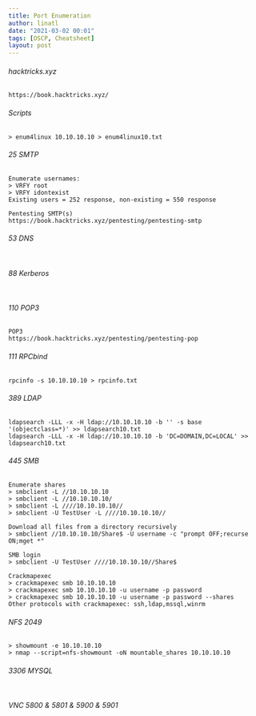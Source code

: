 ```yaml
---
title: Port Enumeration
author: linatl
date: "2021-03-02 00:01"
tags: [OSCP, Cheatsheet]
layout: post
---
```


###### hacktricks.xyz
```
https://book.hacktricks.xyz/
```

###### Scripts
```
> enum4linux 10.10.10.10 > enum4linux10.txt
```

###### 25 SMTP
```
Enumerate usernames:
> VRFY root
> VRFY idontexist
Existing users = 252 response, non-existing = 550 response

Pentesting SMTP(s)
https://book.hacktricks.xyz/pentesting/pentesting-smtp
```

###### 53 DNS
```

```

###### 88 Kerberos
```

```

###### 110 POP3
```
POP3
https://book.hacktricks.xyz/pentesting/pentesting-pop

```

###### 111 RPCbind
```
rpcinfo -s 10.10.10.10 > rpcinfo.txt
```

###### 389 LDAP
```
ldapsearch -LLL -x -H ldap://10.10.10.10 -b '' -s base '(objectclass=*)' >> ldapsearch10.txt
ldapsearch -LLL -x -H ldap://10.10.10.10 -b 'DC=DOMAIN,DC=LOCAL' >> ldapsearch10.txt
```

###### 445 SMB
```
Enumerate shares
> smbclient -L //10.10.10.10
> smbclient -L //10.10.10.10/
> smbclient -L ////10.10.10.10//
> smbclient -U TestUser -L ////10.10.10.10//

Download all files from a directory recursively
> smbclient //10.10.10.10/Share$ -U username -c "prompt OFF;recurse ON;mget *"

SMB login
> smbclient -U TestUser ////10.10.10.10//Share$

Crackmapexec
> crackmapexec smb 10.10.10.10
> crackmapexec smb 10.10.10.10 -u username -p password
> crackmapexec smb 10.10.10.10 -u username -p password --shares
Other protocols with crackmapexec: ssh,ldap,mssql,winrm
```

###### NFS 2049
```
> showmount -e 10.10.10.10
> nmap --script=nfs-showmount -oN mountable_shares 10.10.10.10
```

###### 3306 MYSQL
```

```

###### VNC 5800 & 5801 & 5900 & 5901
```

```
